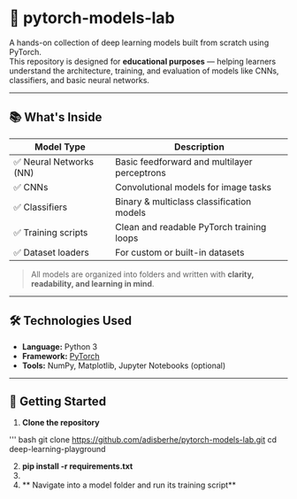 # 🧠 pytorch-models-lab

A hands-on collection of deep learning models built from scratch using PyTorch.  
This repository is designed for **educational purposes** — helping learners understand the architecture, training, and evaluation of models like CNNs, classifiers, and basic neural networks.

---

## 📚 What's Inside

| Model Type     | Description                                  |
|----------------|----------------------------------------------|
| ✅ Neural Networks (NN) | Basic feedforward and multilayer perceptrons |
| ✅ CNNs              | Convolutional models for image tasks     |
| ✅ Classifiers       | Binary & multiclass classification models |
| ✅ Training scripts  | Clean and readable PyTorch training loops |
| ✅ Dataset loaders   | For custom or built-in datasets          |

> All models are organized into folders and written with **clarity, readability, and learning in mind**.

---

## 🛠️ Technologies Used

- **Language:** Python 3
- **Framework:** [PyTorch](https://pytorch.org/)
- **Tools:** NumPy, Matplotlib, Jupyter Notebooks (optional)

---

## 🚀 Getting Started

1. **Clone the repository**

''' bash
git clone https://github.com/adisberhe/pytorch-models-lab.git
cd deep-learning-playground

2. **pip install -r requirements.txt**
3. 
4.  ** Navigate into a model folder and run its training script**
